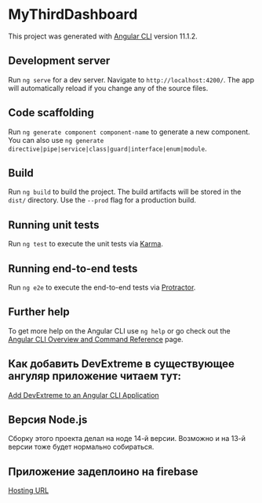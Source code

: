 # MyThirdDashboard

This project was generated with [Angular CLI](https://github.com/angular/angular-cli) version 11.1.2.

## Development server

Run `ng serve` for a dev server. Navigate to `http://localhost:4200/`. The app will automatically reload if you change any of the source files.

## Code scaffolding

Run `ng generate component component-name` to generate a new component. You can also use `ng generate directive|pipe|service|class|guard|interface|enum|module`.

## Build

Run `ng build` to build the project. The build artifacts will be stored in the `dist/` directory. Use the `--prod` flag for a production build.

## Running unit tests

Run `ng test` to execute the unit tests via [Karma](https://karma-runner.github.io).

## Running end-to-end tests

Run `ng e2e` to execute the end-to-end tests via [Protractor](http://www.protractortest.org/).

## Further help

To get more help on the Angular CLI use `ng help` or go check out the [Angular CLI Overview and Command Reference](https://angular.io/cli) page.

## Как добавить DevExtreme в существующее ангуляр приложение читаем тут:
[Add DevExtreme to an Angular CLI Application](https://js.devexpress.com/DevExtreme/Guide/Angular_Components/Getting_Started/Add_DevExtreme_to_an_Angular_CLI_Application/)


## Версия Node.js
Сборку этого проекта делал на ноде 14-й версии. Возможно и на 13-й версии тоже будет нормально собираться.

## Приложение задеплоино на firebase
[Hosting URL](https://angular-dashboard-8a001.web.app)
